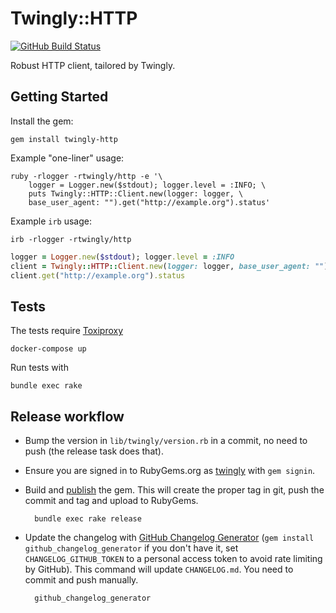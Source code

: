 # Twingly::HTTP

[![GitHub Build Status](https://github.com/twingly/twingly-http/workflows/CI/badge.svg?branch=master)](https://github.com/twingly/twingly-http/actions)

Robust HTTP client, tailored by Twingly.

## Getting Started

Install the gem:

    gem install twingly-http

Example "one-liner" usage:

```
ruby -rlogger -rtwingly/http -e '\
    logger = Logger.new($stdout); logger.level = :INFO; \
    puts Twingly::HTTP::Client.new(logger: logger, \
    base_user_agent: "").get("http://example.org").status'
```

Example `irb` usage:

```
irb -rlogger -rtwingly/http
```
```ruby
logger = Logger.new($stdout); logger.level = :INFO
client = Twingly::HTTP::Client.new(logger: logger, base_user_agent: "")
client.get("http://example.org").status
```

## Tests

The tests require [Toxiproxy](https://github.com/Shopify/toxiproxy)

    docker-compose up

Run tests with

    bundle exec rake

## Release workflow

* Bump the version in `lib/twingly/version.rb` in a commit, no need to push (the release task does that).

* Ensure you are signed in to RubyGems.org as [twingly][twingly-rubygems] with `gem signin`.

* Build and [publish](http://guides.rubygems.org/publishing/) the gem. This will create the proper tag in git, push the commit and tag and upload to RubyGems.

        bundle exec rake release

* Update the changelog with [GitHub Changelog Generator](https://github.com/skywinder/github-changelog-generator/) (`gem install github_changelog_generator` if you don't have it, set `CHANGELOG_GITHUB_TOKEN` to a personal access token to avoid rate limiting by GitHub). This command will update `CHANGELOG.md`. You need to commit and push manually.

        github_changelog_generator

[twingly-rubygems]: https://rubygems.org/profiles/twingly
